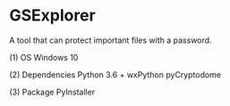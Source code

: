 # GSExplorer
A tool that can protect important files with a password.

(1) OS
   Windows 10

(2) Dependencies
   Python 3.6 +
   wxPython 
   pyCryptodome
 
  
(3) Package
   PyInstaller
